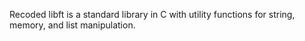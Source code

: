 Recoded libft is a standard library in C with utility functions for string, memory, and list manipulation.
